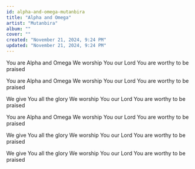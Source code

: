 ```yaml
---
id: alpha-and-omega-mutanbira
title: "Alpha and Omega"
artist: "Mutanbira"
album: ""
cover: ""
created: "November 21, 2024, 9:24 PM"
updated: "November 21, 2024, 9:24 PM"
---
```


You are Alpha and Omega
We worship You our Lord
You are worthy to be praised

You are Alpha and Omega
We worship You our Lord
You are worthy to be praised

We give You all the glory
We worship You our Lord
You are worthy to be praised

You are Alpha and Omega
We worship You our Lord
You are worthy to be praised

We give You all the glory
We worship You our Lord
You are worthy to be praised

We give You all the glory
We worship You our Lord
You are worthy to be praised
